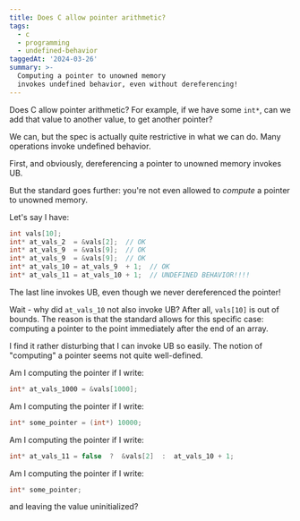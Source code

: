 ```yaml
---
title: Does C allow pointer arithmetic?
tags:
  - c
  - programming
  - undefined-behavior
taggedAt: '2024-03-26'
summary: >-
  Computing a pointer to unowned memory
  invokes undefined behavior, even without dereferencing!
---
```


Does C allow pointer arithmetic? For example, if we have some `int*`, can we add that value to another value, to get another pointer?

We can, but the spec is actually quite restrictive in what we can do. Many operations invoke undefined behavior.

First, and obviously, dereferencing a pointer to unowned memory invokes UB.

But the standard goes further: you're not even allowed to _compute_ a pointer to unowned memory.

Let's say I have:

```c
int vals[10];
int* at_vals_2  = &vals[2];  // OK
int* at_vals_9  = &vals[9];  // OK
int* at_vals_9  = &vals[9];  // OK
int* at_vals_10 = at_vals_9  + 1;  // OK
int* at_vals_11 = at_vals_10 + 1;  // UNDEFINED BEHAVIOR!!!!
```

The last line invokes UB, even though we never dereferenced the pointer!

Wait - why did `at_vals_10` not also invoke UB? After all, `vals[10]` is out of bounds. The reason is that the standard allows for this specific case: computing a pointer to the point immediately after the end of an array.

I find it rather disturbing that I can invoke UB so easily. The notion of "computing" a pointer seems not quite well-defined.

Am I computing the pointer if I write:

```c
int* at_vals_1000 = &vals[1000];
```

Am I computing the pointer if I write:

```c
int* some_pointer = (int*) 10000;
```

Am I computing the pointer if I write:

```c
int* at_vals_11 = false  ?  &vals[2]  :  at_vals_10 + 1;
```

Am I computing the pointer if I write:

```c
int* some_pointer;
```

and leaving the value uninitialized?
